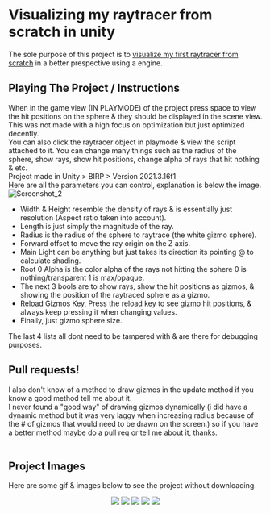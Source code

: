 # Visualizing my raytracer from scratch in unity
The sole purpose of this project is to [visualize my first raytracer from scratch](https://github.com/j-2k/Raytracing) in a better prespective using a engine.<br>

## Playing The Project / Instructions

When in the game view (IN PLAYMODE) of the project press space to view the hit positions on the sphere & they should be displayed in the scene view.<br>
This was not made with a high focus on optimization but just optimized decently.<br>
You can also click the raytracer object in playmode & view the script attached to it. You can change many things such as the radius of the sphere, show rays, show hit positions, change alpha of rays that hit nothing & etc.<br> 
Project made in Unity > BIRP > Version 2021.3.16f1<br>
Here are all the parameters you can control, explanation is below the image.<br>
![Screenshot_2](https://user-images.githubusercontent.com/52252068/235283477-2f3b19af-5c39-4f65-967e-b2cfebe8b478.png)<br>
- Width & Height resemble the density of rays & is essentially just resolution (Aspect ratio taken into account).<br>
- Length is just simply the magnitude of the ray.<br>
- Radius is the radius of the sphere to raytrace (the white gizmo sphere).<br>
- Forward offset to move the ray origin on the Z axis. <br>
- Main Light can be anything but just takes its direction its pointing @ to calculate shading.<br>
- Root 0 Alpha is the color alpha of the rays not hitting the sphere 0 is nothing/transparent 1 is max/opaque. <br>
- The next 3 bools are to show rays, show the hit positions as gizmos, & showing the position of the raytraced sphere as a gizmo. <br>
- Reload Gizmos Key, Press the reload key to see gizmo hit positions, & always keep pressing it when changing values.<br>
- Finally, just gizmo sphere size.





The last 4 lists all dont need to be tampered with & are there for debugging purposes.



## Pull requests!

I also don't know of a method to draw gizmos in the update method if you know a good method tell me about it.<br>
I never found a "good way" of drawing gizmos dynamically (i did have a dynamic method but it was very laggy when increasing radius because of the # of gizmos that would need to be drawn on the screen.) so if you have a better method maybe do a pull req or tell me about it, thanks.<br>
<br>
## Project Images
Here are some gif & images below to see the project without downloading.
<p align="center">
  <img src="https://user-images.githubusercontent.com/52252068/233801093-89c26e6d-1ea6-4914-bac1-b0d917e13e3e.gif"/>
  <img src="https://user-images.githubusercontent.com/52252068/233801095-d5136fb1-d235-4bf3-ab5d-d59e79e1b356.png"/>
  <img src="https://user-images.githubusercontent.com/52252068/233801096-8ad70404-75bd-4a67-beb0-aad7a6af44a5.png"/>
  <img src="https://user-images.githubusercontent.com/52252068/233801097-abc14395-2f56-40bb-a5d9-95a229a70168.png"/>
  <img src="https://user-images.githubusercontent.com/52252068/233801098-9f627a15-4125-44a5-a73a-6ffd5f21e2c7.png"/>
</p>

